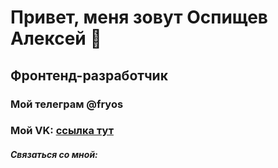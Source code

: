 # Привет, меня зовут Оспищев Алексей 👋
## Фронтенд-разработчик
### Мой телеграм @fryos
### Мой VK: [ссылка тут](https://vk.com/ospishchev)

##### Связаться со мной: 

